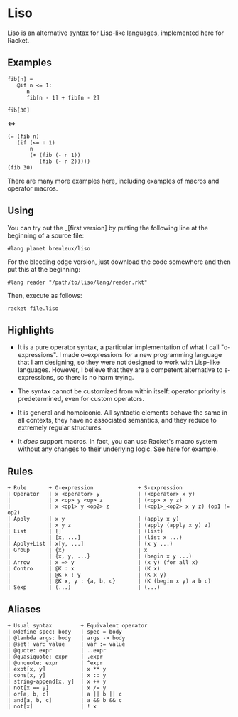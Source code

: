
Liso
====

Liso is an alternative syntax for Lisp-like languages, implemented
here for Racket.


Examples
--------

    fib[n] =
       @if n <= 1:
          n
          fib[n - 1] + fib[n - 2]
    
    fib[30]

<=>

    (= (fib n)
       (if (<= n 1)
           n
           (+ (fib (- n 1))
              (fib (- n 2)))))
    (fib 30)


There are many more examples
[here](https://github.com/breuleux/liso/tree/master/liso/examples),
including examples of macros and operator macros.


Using
-----

You can try out the _[first version] by putting the following line at
the beginning of a source file:

    #lang planet breuleux/liso

For the bleeding edge version, just download the code somewhere and
then put this at the beginning:

    #lang reader "/path/to/liso/lang/reader.rkt"

Then, execute as follows:

    racket file.liso


Highlights
----------

* It is a pure operator syntax, a particular implementation of what I
  call "o-expressions". I made o-expressions for a new programming
  language that I am designing, so they were not designed to work with
  Lisp-like languages. However, I believe that they are a competent
  alternative to s-expressions, so there is no harm trying.

* The syntax cannot be customized from within itself: operator
  priority is predetermined, even for custom operators.

* It is general and homoiconic. All syntactic elements behave the same
  in all contexts, they have no associated semantics, and they reduce
  to extremely regular structures.

* It *does* support macros. In fact, you can use Racket's macro system
  without any changes to their underlying logic. See
  [here](https://github.com/breuleux/liso/blob/master/liso/examples/macros.liso)
  for example.


Rules
-----

    + Rule       + O-expression              + S-expression
    | Operator   | x <operator> y            | (<operator> x y)
    |            | x <op> y <op> z           | (<op> x y z)
    |            | x <op1> y <op2> z         | (<op1>_<op2> x y z) (op1 != op2)
    | Apply      | x y                       | (apply x y)
    |            | x y z                     | (apply (apply x y) z)
    | List       | []                        | (list)
    |            | [x, ...]                  | (list x ...)
    | Apply+List | x[y, ...]                 | (x y ...)
    | Group      | {x}                       | x
    |            | {x, y, ...}               | (begin x y ...)
    | Arrow      | x => y                    | (x y) (for all x)
    | Contro     | @K : x                    | (K x)
    |            | @K x : y                  | (K x y)
    |            | @K x, y : {a, b, c}       | (K (begin x y) a b c)
    | Sexp       | (...)                     | (...)


Aliases
-------

    + Usual syntax         + Equivalent operator
    | @define spec: body   | spec = body
    | @lambda args: body   | args -> body
    | @set! var: value     | var := value
    | @quote: expr         | ..expr
    | @quasiquote: expr    | .expr
    | @unquote: expr       | ^expr
    | expt[x, y]           | x ** y
    | cons[x, y]           | x :: y
    | string-append[x, y]  | x ++ y
    | not[x == y]          | x /= y
    | or[a, b, c]          | a || b || c
    | and[a, b, c]         | a && b && c
    | not[x]               | ! x

